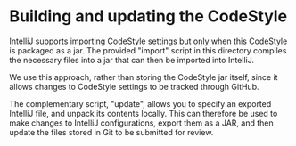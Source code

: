# Building and updating the CodeStyle
IntelliJ supports importing CodeStyle settings but only when this CodeStyle is packaged as a jar. The provided "import" script in this directory compiles the necessary files into a jar that can then be imported into IntelliJ.

We use this approach, rather than storing the CodeStyle jar itself, since it allows changes to CodeStyle settings to be tracked through GitHub.

The complementary script, "update", allows you to specify an exported IntelliJ file, and unpack its contents locally. This can therefore be used to make changes to IntelliJ configurations, export them as a JAR, and then update the files stored in Git to be submitted for review.
